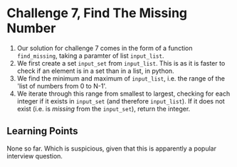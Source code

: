 # Challenge 7, Find The Missing Number

1. Our solution for challenge 7 comes in the form of a function `find_missing`, taking a paramter of list `input_list`.
2. We first create a set `input_set` from `input_list`. This is as it is faster to check if an element is in a set than in a list, in python.
3. We find the minimum and maximum of `input_list`, i.e. the range of the 'list of numbers from 0 to N-1'.
4. We iterate through this range from smallest to largest, checking for each integer if it exists in `input_set` (and therefore `input_list`). If it does not exist (i.e. is _missing_ from the `input_set`), return the integer.

## Learning Points

None so far. Which is suspicious, given that this is apparently a popular interview question.
